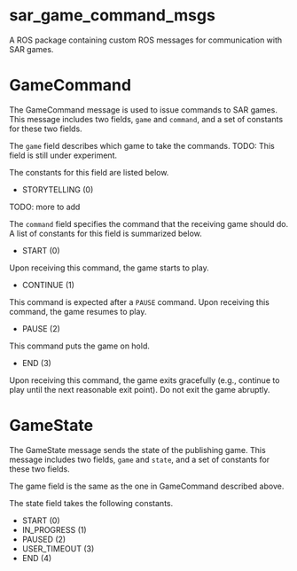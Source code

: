 # sar_game_command_msgs

A ROS package containing custom ROS messages for communication with SAR games.

# GameCommand

The GameCommand message is used to issue commands to SAR games. This message includes two fields, `game` and `command`, and a set of constants for these two fields.

The `game` field describes which game to take the commands.
TODO: This field is still under experiment.

The constants for this field are listed below.

- STORYTELLING (0)

TODO: more to add


The `command` field specifies the command that the receiving game should do. A list of constants for this field is summarized below.

- START (0)

Upon receiving this command, the game starts to play.

- CONTINUE (1)

This command is expected after a `PAUSE` command. Upon receiving this command, the game resumes to play.

- PAUSE (2)

This command puts the game on hold.

- END (3)

Upon receiving this command, the game exits gracefully (e.g., continue to play until the next reasonable exit point). Do not exit the game abruptly.

# GameState

The GameState message sends the state of the publishing game. This message includes two fields, `game` and `state`, and a set of constants for these two fields.
 
The game field is the same as the one in GameCommand described above.

The state field takes the following constants.

- START (0)
- IN_PROGRESS (1)
- PAUSED (2)
- USER_TIMEOUT (3)
- END (4)

